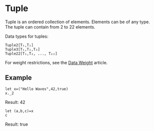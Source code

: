 # Tuple

Tuple is an ordered collection of elements. Elements can be of any type. The tuple can contain from 2 to 22 elements.

Data types for tuples:

```
Tuple2[T₁,T₂]
Tuple3[T₁,T₂,T₃]
Tuple22[T₁,T₂, ..., T₂₂]
```

For weight restrictions, see the [Data Weight](/en/ride/limits/weight) article.

## Example

```ride
let x=("Hello Waves",42,true)
x._2
```

Result: 42

```ride
let (a,b,c)=x
c
```

Result: true
